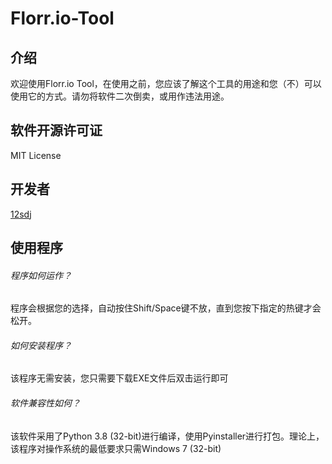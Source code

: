 # Florr.io-Tool
## 介绍
欢迎使用Florr.io Tool，在使用之前，您应该了解这个工具的用途和您（不）可以使用它的方式。请勿将软件二次倒卖，或用作违法用途。  
## 软件开源许可证
MIT License  
## 开发者
  [12sdj](https://github.com/12sdj)  
## 使用程序
###### 程序如何运作？
程序会根据您的选择，自动按住Shift/Space键不放，直到您按下指定的热键才会松开。  
###### 如何安装程序？
该程序无需安装，您只需要下载EXE文件后双击运行即可  
###### 软件兼容性如何？
该软件采用了Python 3.8 (32-bit)进行编译，使用Pyinstaller进行打包。理论上，该程序对操作系统的最低要求只需Windows 7 (32-bit)  
